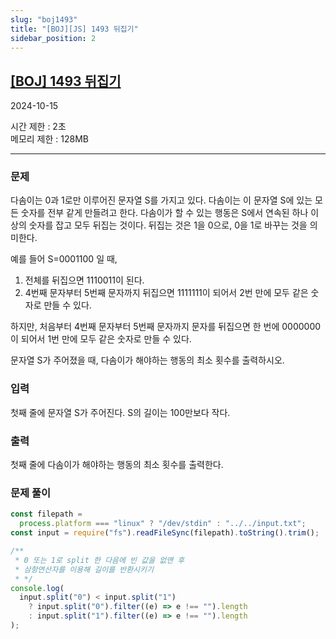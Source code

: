 ```yaml
---
slug: "boj1493"
title: "[BOJ][JS] 1493 뒤집기"
sidebar_position: 2
---
```


## [[BOJ] 1493 뒤집기](https://www.acmicpc.net/problem/1493)

2024-10-15

시간 제한 : 2초  
메모리 제한 : 128MB

---

### 문제

다솜이는 0과 1로만 이루어진 문자열 S를 가지고 있다. 다솜이는 이 문자열 S에 있는 모든 숫자를 전부 같게 만들려고 한다. 다솜이가 할 수 있는 행동은 S에서 연속된 하나 이상의 숫자를 잡고 모두 뒤집는 것이다. 뒤집는 것은 1을 0으로, 0을 1로 바꾸는 것을 의미한다.

예를 들어 S=0001100 일 때,

1. 전체를 뒤집으면 1110011이 된다.
2. 4번째 문자부터 5번째 문자까지 뒤집으면 1111111이 되어서 2번 만에 모두 같은 숫자로 만들 수 있다.

하지만, 처음부터 4번째 문자부터 5번째 문자까지 문자를 뒤집으면 한 번에 0000000이 되어서 1번 만에 모두 같은 숫자로 만들 수 있다.

문자열 S가 주어졌을 때, 다솜이가 해야하는 행동의 최소 횟수를 출력하시오.

### 입력

첫째 줄에 문자열 S가 주어진다. S의 길이는 100만보다 작다.

### 출력

첫째 줄에 다솜이가 해야하는 행동의 최소 횟수를 출력한다.

### 문제 풀이

```js
const filepath =
  process.platform === "linux" ? "/dev/stdin" : "../../input.txt";
const input = require("fs").readFileSync(filepath).toString().trim();

/**
 * 0 또는 1로 split 한 다음에 빈 값을 없앤 후
 * 삼항연산자를 이용해 길이를 반환시키기
 * */
console.log(
  input.split("0") < input.split("1")
    ? input.split("0").filter((e) => e !== "").length
    : input.split("1").filter((e) => e !== "").length
);
```
